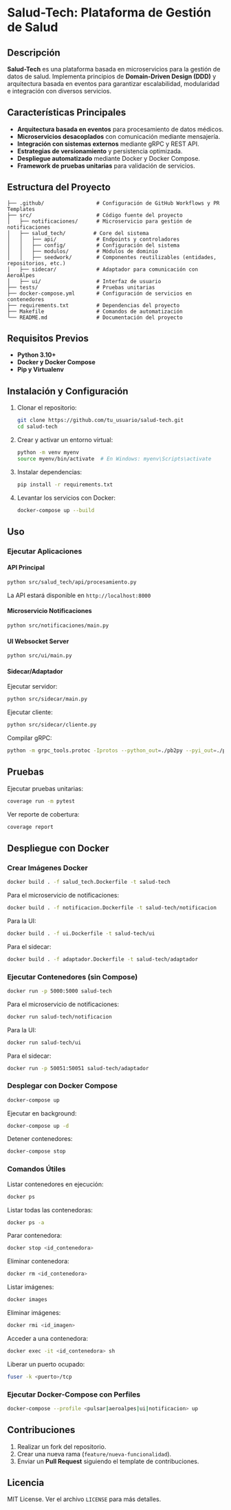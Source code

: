 # Salud-Tech: Plataforma de Gestión de Salud

## Descripción
**Salud-Tech** es una plataforma basada en microservicios para la gestión de datos de salud. Implementa principios de **Domain-Driven Design (DDD)** y arquitectura basada en eventos para garantizar escalabilidad, modularidad e integración con diversos servicios.

## Características Principales
- **Arquitectura basada en eventos** para procesamiento de datos médicos.
- **Microservicios desacoplados** con comunicación mediante mensajería.
- **Integración con sistemas externos** mediante gRPC y REST API.
- **Estrategias de versionamiento** y persistencia optimizada.
- **Despliegue automatizado** mediante Docker y Docker Compose.
- **Framework de pruebas unitarias** para validación de servicios.

## Estructura del Proyecto
```
├── .github/                 # Configuración de GitHub Workflows y PR Templates
├── src/                     # Código fuente del proyecto
│   ├── notificaciones/      # Microservicio para gestión de notificaciones
│   ├── salud_tech/         # Core del sistema
│   │   ├── api/             # Endpoints y controladores
│   │   ├── config/          # Configuración del sistema
│   │   ├── modulos/         # Módulos de dominio
│   │   ├── seedwork/        # Componentes reutilizables (entidades, repositorios, etc.)
│   ├── sidecar/             # Adaptador para comunicación con AeroAlpes
│   ├── ui/                  # Interfaz de usuario
├── tests/                   # Pruebas unitarias
├── docker-compose.yml       # Configuración de servicios en contenedores
├── requirements.txt         # Dependencias del proyecto
├── Makefile                 # Comandos de automatización
└── README.md                # Documentación del proyecto
```

## Requisitos Previos
- **Python 3.10+**
- **Docker y Docker Compose**
- **Pip y Virtualenv**

## Instalación y Configuración
1. Clonar el repositorio:
   ```sh
   git clone https://github.com/tu_usuario/salud-tech.git
   cd salud-tech
   ```
2. Crear y activar un entorno virtual:
   ```sh
   python -m venv myenv
   source myenv/bin/activate  # En Windows: myenv\Scripts\activate
   ```
3. Instalar dependencias:
   ```sh
   pip install -r requirements.txt
   ```
4. Levantar los servicios con Docker:
   ```sh
   docker-compose up --build
   ```

## Uso
### Ejecutar Aplicaciones
#### API Principal
```sh
python src/salud_tech/api/procesamiento.py
```
La API estará disponible en `http://localhost:8000`

#### Microservicio Notificaciones
```sh
python src/notificaciones/main.py
```

#### UI Websocket Server
```sh
python src/ui/main.py
```

#### Sidecar/Adaptador
Ejecutar servidor:
```sh
python src/sidecar/main.py
```
Ejecutar cliente:
```sh
python src/sidecar/cliente.py
```
Compilar gRPC:
```sh
python -m grpc_tools.protoc -Iprotos --python_out=./pb2py --pyi_out=./pb2py --grpc_python_out=./pb2py protos/vuelos.proto
```

## Pruebas
Ejecutar pruebas unitarias:
```sh
coverage run -m pytest
```
Ver reporte de cobertura:
```sh
coverage report
```

## Despliegue con Docker
### Crear Imágenes Docker
```sh
docker build . -f salud_tech.Dockerfile -t salud-tech
```
Para el microservicio de notificaciones:
```sh
docker build . -f notificacion.Dockerfile -t salud-tech/notificacion
```
Para la UI:
```sh
docker build . -f ui.Dockerfile -t salud-tech/ui
```
Para el sidecar:
```sh
docker build . -f adaptador.Dockerfile -t salud-tech/adaptador
```

### Ejecutar Contenedores (sin Compose)
```sh
docker run -p 5000:5000 salud-tech
```
Para el microservicio de notificaciones:
```sh
docker run salud-tech/notificacion
```
Para la UI:
```sh
docker run salud-tech/ui
```
Para el sidecar:
```sh
docker run -p 50051:50051 salud-tech/adaptador
```

### Desplegar con Docker Compose
```sh
docker-compose up
```
Ejecutar en background:
```sh
docker-compose up -d
```
Detener contenedores:
```sh
docker-compose stop
```

### Comandos Útiles
Listar contenedores en ejecución:
```sh
docker ps
```
Listar todas las contenedoras:
```sh
docker ps -a
```
Parar contenedora:
```sh
docker stop <id_contenedora>
```
Eliminar contenedora:
```sh
docker rm <id_contenedora>
```
Listar imágenes:
```sh
docker images
```
Eliminar imágenes:
```sh
docker rmi <id_imagen>
```
Acceder a una contenedora:
```sh
docker exec -it <id_contenedora> sh
```
Liberar un puerto ocupado:
```sh
fuser -k <puerto>/tcp
```

### Ejecutar Docker-Compose con Perfiles
```sh
docker-compose --profile <pulsar|aeroalpes|ui|notificacion> up
```

## Contribuciones
1. Realizar un fork del repositorio.
2. Crear una nueva rama (`feature/nueva-funcionalidad`).
3. Enviar un **Pull Request** siguiendo el template de contribuciones.

## Licencia
MIT License. Ver el archivo `LICENSE` para más detalles.

